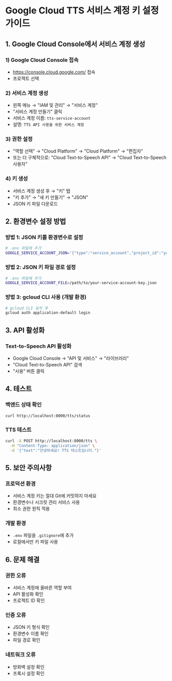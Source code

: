 # Google Cloud TTS 서비스 계정 키 설정 가이드

## 1. Google Cloud Console에서 서비스 계정 생성

### 1) Google Cloud Console 접속
- https://console.cloud.google.com/ 접속
- 프로젝트 선택

### 2) 서비스 계정 생성
- 왼쪽 메뉴 → "IAM 및 관리" → "서비스 계정"
- "서비스 계정 만들기" 클릭
- 서비스 계정 이름: `tts-service-account`
- 설명: `TTS API 사용을 위한 서비스 계정`

### 3) 권한 설정
- "역할 선택" → "Cloud Platform" → "Cloud Platform" → "편집자"
- 또는 더 구체적으로: "Cloud Text-to-Speech API" → "Cloud Text-to-Speech 사용자"

### 4) 키 생성
- 서비스 계정 생성 후 → "키" 탭
- "키 추가" → "새 키 만들기" → "JSON"
- JSON 키 파일 다운로드

## 2. 환경변수 설정 방법

### 방법 1: JSON 키를 환경변수로 설정
```bash
# .env 파일에 추가
GOOGLE_SERVICE_ACCOUNT_JSON='{"type":"service_account","project_id":"your-project-id",...}'
```

### 방법 2: JSON 키 파일 경로 설정
```bash
# .env 파일에 추가
GOOGLE_SERVICE_ACCOUNT_FILE=/path/to/your-service-account-key.json
```

### 방법 3: gcloud CLI 사용 (개발 환경)
```bash
# gcloud CLI 설치 후
gcloud auth application-default login
```

## 3. API 활성화

### Text-to-Speech API 활성화
- Google Cloud Console → "API 및 서비스" → "라이브러리"
- "Cloud Text-to-Speech API" 검색
- "사용" 버튼 클릭

## 4. 테스트

### 백엔드 상태 확인
```bash
curl http://localhost:8000/tts/status
```

### TTS 테스트
```bash
curl -X POST http://localhost:8000/tts \
  -H "Content-Type: application/json" \
  -d '{"text":"안녕하세요! TTS 테스트입니다."}'
```

## 5. 보안 주의사항

### 프로덕션 환경
- 서비스 계정 키는 절대 Git에 커밋하지 마세요
- 환경변수나 시크릿 관리 서비스 사용
- 최소 권한 원칙 적용

### 개발 환경
- `.env` 파일을 `.gitignore`에 추가
- 로컬에서만 키 파일 사용

## 6. 문제 해결

### 권한 오류
- 서비스 계정에 올바른 역할 부여
- API 활성화 확인
- 프로젝트 ID 확인

### 인증 오류
- JSON 키 형식 확인
- 환경변수 이름 확인
- 파일 경로 확인

### 네트워크 오류
- 방화벽 설정 확인
- 프록시 설정 확인 
